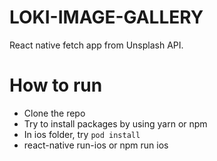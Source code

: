 # LOKI-IMAGE-GALLERY

React native fetch app from Unsplash API.


# How to run
- Clone the repo
- Try to install packages by using yarn or npm
- In ios folder, try `pod install`
- react-native run-ios or npm run ios
